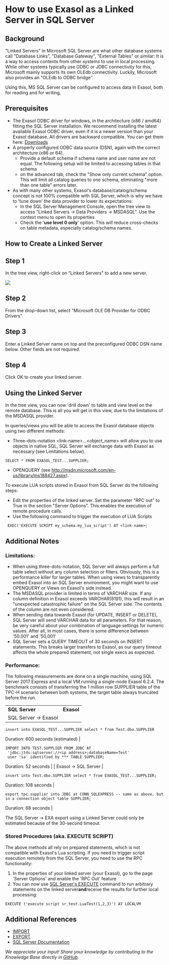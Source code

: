 # How to use Exasol as a Linked Server in SQL Server 
## Background

"Linked Servers" in Microsoft SQL Server are what other database systems call "Database Links", "Database Gateway", "External Tables" or similar: It is a way to access contents from other systems to use in local processing. While other systems typically use ODBC or JDBC connectivity for this, Microsoft mainly supports its own OLEdb connectivity. Luckily, Microsoft also provides an "OLEdb to ODBC bridge".

Using this, MS SQL Server can be configured to access data in Exasol, both for reading and for writing.

## Prerequisites

* The Exasol ODBC driver for windows, in the architecture (x86 / amd64) fitting the SQL Server installation. We recommend installing the latest available Exasol ODBC driver, even if it is a newer version than your Exasol database. All drivers are backward compatible. You can get them here: [Downloads](https://www.exasol.com/portal/display/DOWNLOAD)
* A properly configured ODBC data source (DSN), again with the correct architecture (x86 or 64).
	+ Provide a default schema if schema name and user name are not equal. The following setup will be limited to accessing tables in that schema
	+ on the advanced tab, check the "Show only current schema" option. This will limit all catalog queries to one schema, eliminating "more than one table" errors later.
* As with many other systems, Exasol's database/catalog/schema concept is not 100% compatible with SQL Server, which is why we have to 'tune down' the data provider to lower its expectations:
	+ In the SQL Server Management Console, open the tree view to access "Linked Servers -&gt; Data Providers -&gt; MSDASQL". Use the context menu to open its properties
	+ Check the '**use level 0 only**' option. This will reduce cross-checks on table metadata, especially catalog/schema names.

## How to Create a Linked Server

## Step 1

In the tree view, right-click on "Linked Servers" to add a new server.

![](images/image.png)

## Step 2

From the drop-down list, select "Microsoft OLE DB Provider for ODBC Drivers".

## Step 3

Enter a Linked Server name on top and the preconfigured ODBC DSN name below. Other fields are not required.

## Step 4

Click OK to create your linked server.

## Using the Linked Server

In the tree view, you can now 'drill down' to table and view level on the remote database. This is all you will get in this view, due to the limitations of the MSDASQL provider.

In queries/views you will be able to access the Exasol database objects using two different methods:

* Three-dots-notation &lt;link-name&gt;...&lt;object_name&gt; will allow you to use objects in native SQL, SQL Server will exchange data with Exasol as necessary (see Limitations below).
```markup
SELECT * FROM EXASOL_TEST...SUPPLIER;
```
* OPENQUERY (see <http://msdn.microsoft.com/en-us/library/ms188427.aspx>).

To execute LUA scripts stored in Exasol from SQL Server do the following steps:

* Edit the properties of the linked server. Set the parameter "RPC out" to True in the section "Server Options". This enables the execution of remote procedure calls.
* Use the following command to trigger the execution of LUA Scripts
```markup
 EXEC('EXECUTE SCRIPT my_schema.my_lua_script') AT <link-name>;
```

## Additional Notes

### Limitations:

* When using three-dots-notation, SQL Server will always perform a full table select without any column selection or filters. Obviously, this is a performance killer for larger tables. When using views to transparently embed Exasol into an SQL Server environment, you might want to use OPENQUERY or Views on Exasol's side instead.
* The MSDASQL provider is limited in terms of VARCHAR size. If any column definition in Exasol exceeds VARCHAR(8191), this will result in an "unexpected catastrophic failure" on the SQL Server side. The contents of the column are not even considered.
* When sending data towards Exasol (for UPDATE, INSERT or DELETE), SQL Server will send VARCHAR data for all parameters. For that reason, be very careful about your combination of language settings for numeric values. After all, in most cases, there is some difference between '50.001' and '50,001'
* SQL Server sets a QUERY TIMEOUT of 30 seconds on INSERT statements. This breaks larger transfers to Exasol, as our query timeout affects the whole prepared statement, not single execs as expected.

### Performance:

The following measurements are done on a single machine, using SQL Server 2017 Express and a local VM running a single-node Exasol 6.2.4. The benchmark consists of transferring the 1 million row SUPPLIER table of the TPC-H scenario between both systems, the target table always truncated before the run.


|  |  |
| --- | --- |
|  **SQL Server** | **Exasol** |
| SQL Server -&gt; Exasol | 
```markup
insert into EXASOL_TEST...SUPPLIER select * from Test.dbo.SUPPLIER
```
 Duration: 600 seconds (estimated) | 
```markup
IMPORT INTO TEST.SUPPLIER FROM JDBC AT  
 'jdbc:jtds:sqlserver://<ip address>;databaseName=Test'  
 user 'sa' identified by *** TABLE SUPPLIER;
```
 Duration: 52 seconds |
| Exasol -&gt; SQL Server | 
```markup
insert into Test.dbo.SUPPLIER select * from EXASOL_TEST...SUPPLIER;
```
 Duration: 108 seconds | 
```markup
export tpc.supplier into JDBC at CONN_SQLEXPRESS -- same as above, but in a connection object table SUPPLIER;
```
 Duration: 68 seconds |

The SQL Server -&gt; EXA export using a Linked Server could only be estimated because of the 30-second timeout.

### Stored Procedures (aka. EXECUTE SCRIPT)

The above methods all rely on prepared statements, which is not compatible with Exasol's Lua scripting. If you need to trigger script execution remotely from the SQL Server, you need to use the RPC functionality:

1. In the properties of your linked server (your Exasol), go to the page 'Server Options' and enable the 'RPC Out' feature
2. You can now use [SQL Server's EXECUTE](https://technet.microsoft.com/en-us/library/ms188332(v=SQL.110).aspx) command to run arbitrary statements on the linked server**and**receive the results for further local processing:


```"code-java"
EXECUTE ('execute script sr_test.LuaTest(1,2,3)') AT LOCALVM
```
## Additional References

* [IMPORT](https://docs.exasol.com/sql/import.htm)
* [EXPORT](https://docs.exasol.com/sql/export.htm)
* [SQL Server Documentation](https://docs.microsoft.com/en-us/sql/sql-server/?view=sql-server-ver15)

*We appreciate your input! Share your knowledge by contributing to the Knowledge Base directly in [GitHub](https://github.com/exasol/public-knowledgebase).* 